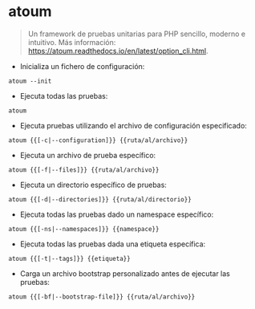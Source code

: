 # atoum

> Un framework de pruebas unitarias para PHP sencillo, moderno e intuitivo.
> Más información: <https://atoum.readthedocs.io/en/latest/option_cli.html>.

- Inicializa un fichero de configuración:

`atoum --init`

- Ejecuta todas las pruebas:

`atoum`

- Ejecuta pruebas utilizando el archivo de configuración especificado:

`atoum {{[-c|--configuration]}} {{ruta/al/archivo}}`

- Ejecuta un archivo de prueba específico:

`atoum {{[-f|--files]}} {{ruta/al/archivo}}`

- Ejecuta un directorio específico de pruebas:

`atoum {{[-d|--directories]}} {{ruta/al/directorio}}`

- Ejecuta todas las pruebas dado un namespace específico:

`atoum {{[-ns|--namespaces]}} {{namespace}}`

- Ejecuta todas las pruebas dada una etiqueta específica:

`atoum {{[-t|--tags]}} {{etiqueta}}`

- Carga un archivo bootstrap personalizado antes de ejecutar las pruebas:

`atoum {{[-bf|--bootstrap-file]}} {{ruta/al/archivo}}`
